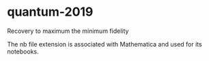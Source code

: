 # quantum-2019
Recovery to maximum the minimum fidelity

The nb file extension is associated with Mathematica and used for its notebooks.
